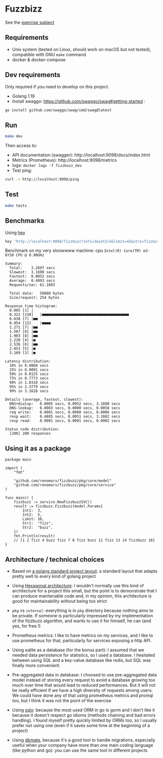 Fuzzbizz
==========

See the [exercise subject](docs/subject.md)

Requirements
-----------

- Unix system (tested on Linux, should work on macOS but not tested), compatible with GNU `make` command
- docker & docker-compose


Dev requirements
-----------

Only required if you need to develop on this project.

- Golang 1.19
- Install swaggo: https://github.com/swaggo/swag#getting-started :
```bash
go install github.com/swaggo/swag/cmd/swag@latest
```


Run
----

```bash
make dev
```

Then access to:
- API documentation (swagger): http://localhost:9098/docs/index.html
- Metrics (Prometheus): http://localhost:9098/metrics
- logs: `docker logs -f fizzbuzz_dev`
- Test ping:
```bash
curl -v http://localhost:9098/ping
```


Test
----

```bash
make tests
```


Benchmarks
----------

Using [hey](https://github.com/rakyll/hey)

```bash
hey 'http://localhost:9098/fizzbuzz?int1=3&int2=5&limit=42&str1=fizz&str2=buzz' -H 'accept: application/json'
```

Benchmark on my very sloowwww machine:
cpu `Intel(R) Core(TM) m3-6Y30 CPU @ 0.90GHz`
```
Summary:
  Total:	3.2697 secs
  Slowest:	3.1690 secs
  Fastest:	0.0052 secs
  Average:	0.4893 secs
  Requests/sec:	61.1683

  Total data:	50800 bytes
  Size/request:	254 bytes

Response time histogram:
  0.005 [1]	|
  0.322 [138]	|■■■■■■■■■■■■■■■■■■■■■■■■■■■■■■■■■■■■■■■■
  0.638 [7]	|■■
  0.954 [13]	|■■■■
  1.271 [7]	|■■
  1.587 [8]	|■■
  1.903 [8]	|■■
  2.220 [4]	|■
  2.536 [6]	|■■
  2.853 [5]	|■
  3.169 [3]	|■

Latency distribution:
  10% in 0.0068 secs
  25% in 0.0091 secs
  50% in 0.0125 secs
  75% in 0.7773 secs
  90% in 1.8318 secs
  95% in 2.3779 secs
  99% in 3.1628 secs

Details (average, fastest, slowest):
  DNS+dialup:	0.0005 secs, 0.0052 secs, 3.1690 secs
  DNS-lookup:	0.0003 secs, 0.0000 secs, 0.0058 secs
  req write:	0.0001 secs, 0.0000 secs, 0.0006 secs
  resp wait:	0.4885 secs, 0.0051 secs, 3.1682 secs
  resp read:	0.0001 secs, 0.0001 secs, 0.0002 secs

Status code distribution:
  [200]	200 responses

```

Using it as a package
----------------


```golang
package main

import (
	"fmt"

	"github.com/renomarx/fizzbuzz/pkg/core/model"
	"github.com/renomarx/fizzbuzz/pkg/core/service"
)

func main() {
	fizzbuzz := service.NewFizzbuzzSVC()
	result := fizzbuzz.Fizzbuzz(model.Params{
		Int1:  3,
		Int2:  5,
		Limit: 16,
		Str1:  "fizz",
		Str2:  "buzz",
	})
	fmt.Println(result)
	// [1 2 fizz 4 buzz fizz 7 8 fizz buzz 11 fizz 13 14 fizzbuzz 16]
}
```



Architecture / technical choices
---------

- Based on [a golang standard project layout](https://github.com/golang-standards/project-layout): a standard layout that adapts pretty well to every kind of golang project

- Using [Hexagonal architecture](https://medium.com/@matiasvarela/hexagonal-architecture-in-go-cfd4e436faa3): I wouldn't normally use this kind of architecture for a project this small, but the point is to demonstrate that I can produce maintenable code and, in my opinion, this architecture is good for maintainability without being too strict

- `pkg` vs `internal`: everything is in `pkg` directory because nothing aims to be private. If someone
is particularly impressed by my implementation of the fizzbuzz algorithm, and wants to use it for himself, he can (and yes, for free !)

- Prometheus metrics: I like to have metrics on my services, and I like to use prometheus for that, particularly for services exposing a http API.

- Using sqlite as a database (for the bonus part): I assumed that we needed data persistence for statistics, so I used a database. I hesitated between using SQL and a key-value database like redis,
but SQL was finally more convenient.

- Pre-aggregated data in database: I choosed to use pre-aggregated data model instead of storing every request to avoid
a database growing too much over time that would lead to reduced performances. But it will not be really efficient if we have a high diversity of requests among users. We could have done any of that using prometheus metrics and promql too, but I think it was not the point of the exercise

- Using [sqlx](https://github.com/jmoiron/sqlx): because the most used ORM in go is gorm and I don't like it
because it doesn't respect go idioms (methods chaining and bad errors handling). I found myself pretty quickly limited by ORMs too, so I usually
prefer not using one (even if it saves some time at the beginning of a project)

- Using [dbmate](https://github.com/amacneil/dbmate), because it's a good tool to handle migrations, especially useful when your company have more than
one main coding language (like python and go): you can use the same tool in different projects
